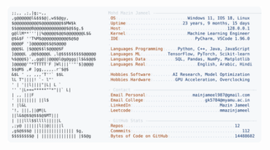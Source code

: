 <picture>
  <source srcset="https://raw.githubusercontent.com/mmazinjameel/mmazinjameel/main/dark_mode.svg?v=1755720724" media="(prefers-color-scheme: dark)">
  <img src="https://raw.githubusercontent.com/mmazinjameel/mmazinjameel/main/light_mode.svg?v=1755720724">
</picture>
